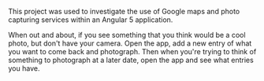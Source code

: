 This project was used to investigate the use of Google maps and photo capturing services within an Angular 5 application.

When out and about, if you see something that you think would be a cool photo, but don't have your camera. Open the app, add a new entry of what you want to come back and photograph. Then when you're trying to think of something to photograph at a later date, open the app and see what entries you have.
